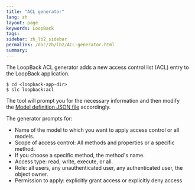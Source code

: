 ```yaml
---
title: "ACL generator"
lang: zh
layout: page
keywords: LoopBack
tags:
sidebar: zh_lb2_sidebar
permalink: /doc/zh/lb2/ACL-generator.html
summary:
---
```


The LoopBack ACL generator adds a new access control list (ACL) entry to the LoopBack application.

```
$ cd <loopback-app-dir>
$ slc loopback:acl
```

The tool will prompt you for the necessary information and then modify the [Model definition JSON file](/doc/{{page.lang}}/lb2/Model-definition-JSON-file.html) accordingly.

The generator prompts for:

*   Name of the model to which you want to apply access control or all models.
*   Scope of access control: All methods and properties or a specific method.
*   If you choose a specific method, the method's name.
*   Access type: read, write, execute, or all.
*   Role: all users, any unauthenticated user, any authenticated user, the object owner.
*   Permission to apply: explicitly grant access or explicitly deny access
